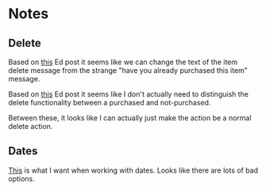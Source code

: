 # Notes

## Delete

Based on [this](https://edstem.org/au/courses/9408/discussion/973982) Ed post it seems like we can
change the text of the item delete message from the strange "have you already purchased this item"
message.

Based on [this](https://edstem.org/au/courses/9408/discussion/973982) Ed post it seems like I don't
actually need to distinguish the delete functionality between a purchased and not-purchased.

Between these, it looks like I can actually just make the action be a normal delete action.

## Dates

[This](https://www.oracle.com/technical-resources/articles/java/jf14-date-time.html) is what I want
when working with dates. Looks like there are lots of bad options.